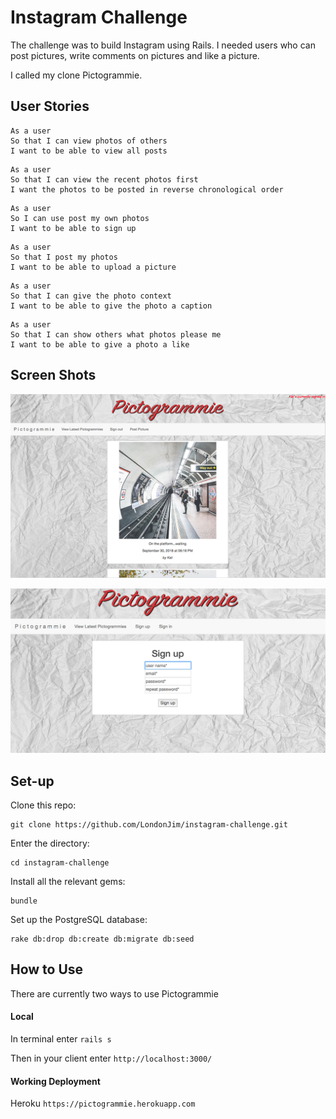 Instagram Challenge
===================

The challenge was to build Instagram using Rails. I needed users who can post pictures, write comments on pictures and like a picture.

I called my clone Pictogrammie.

## User Stories

```
As a user
So that I can view photos of others
I want to be able to view all posts
```
```
As a user 
So that I can view the recent photos first
I want the photos to be posted in reverse chronological order
```
```
As a user
So I can use post my own photos
I want to be able to sign up
```
```
As a user
So that I post my photos
I want to be able to upload a picture
```
```
As a user
So that I can give the photo context
I want to be able to give the photo a caption
```
```
As a user
So that I can show others what photos please me
I want to be able to give a photo a like
```

## Screen Shots

![alt text](./public/screenShot1.png)

![alt text](./public/screenShot2.png)

## Set-up

Clone this repo:
 
```
git clone https://github.com/LondonJim/instagram-challenge.git
```
Enter the directory:

```
cd instagram-challenge
```

Install all the relevant gems:

```
bundle
```

Set up the PostgreSQL database:

```
rake db:drop db:create db:migrate db:seed
```

## How to Use

There are currently two ways to use Pictogrammie

#### Local

In terminal enter
`rails s`

Then in your client enter `http://localhost:3000/`

#### Working Deployment

Heroku
`https://pictogrammie.herokuapp.com`

